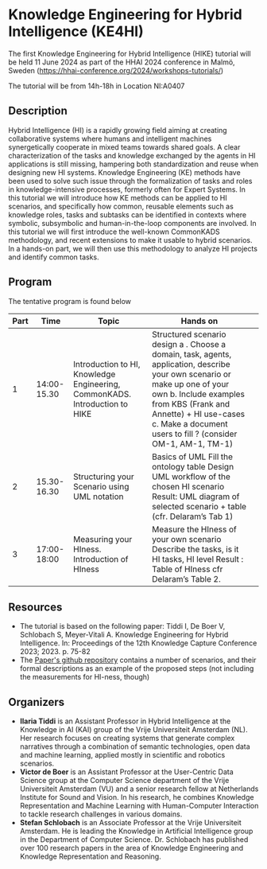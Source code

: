 # Knowledge Engineering for Hybrid Intelligence (KE4HI)


The first Knowledge Engineering for Hybrid Intelligence (HIKE) tutorial will be held 11 June 2024 as part of the HHAI 2024 conference in Malmö, Sweden
(https://hhai-conference.org/2024/workshops-tutorials/)

The tutorial will be from 14h-18h in Location NI:A0407

## Description
Hybrid Intelligence (HI) is a rapidly growing field aiming at creating collaborative systems where humans and intelligent machines synergetically cooperate in mixed teams
towards shared goals. A clear characterization of the tasks and knowledge exchanged by
the agents in HI applications is still missing, hampering both standardization and reuse
when designing new HI systems.
Knowledge Engineering (KE) methods have been used to solve such issue through
the formalization of tasks and roles in knowledge-intensive processes, formerly often
for Expert Systems. In this tutorial we will introduce how KE methods can be applied
to HI scenarios, and specifically how common, reusable elements such as knowledge
roles, tasks and subtasks can be identified in contexts where symbolic, subsymbolic and
human-in-the-loop components are involved.
In this tutorial we will first introduce the well-known CommonKADS methodology,
and recent extensions to make it usable to hybrid scenarios. In a hands-on part, we will
then use this methodology to analyze HI projects and identify common tasks.

## Program

The tentative program is found below

| Part | Time        | Topic                                                                        | Hands on                                                                                                                                                                                                                                                        |   |
|------|-------------|------------------------------------------------------------------------------|-----------------------------------------------------------------------------------------------------------------------------------------------------------------------------------------------------------------------------------------------------------------|---|
| 1    | 14:00-15.30 | Introduction to HI, Knowledge Engineering, CommonKADS. Introduction to HIKE  | Structured scenario design a . Choose a domain, task, agents, application, describe your own scenario or make up one of your own b. Include examples from KBS (Frank and Annette) + HI use-cases c. Make a document users to fill ? (consider OM-1, AM-1, TM-1) |   |
| 2    | 15.30-16.30 | Structuring your Scenario using UML notation                                 | Basics of UML Fill the ontology table  Design UML workflow of the chosen HI scenario Result: UML diagram of selected scenario + table (cfr. Delaram’s Tab 1)                                                                                                    |   |
| 3    | 17:00-18:00 | Measuring your HIness. Introduction of HIness                                | Measure the HIness of your own scenario Describe the tasks, is it HI tasks, HI level Result : Table of HIness cfr Delaram’s Table 2.                                                                                                                            |   |

## Resources
- The tutorial is based on the following paper:  Tiddi I, De Boer V, Schlobach S, Meyer-Vitali A. Knowledge Engineering for Hybrid Intelligence. In:
Proceedings of the 12th Knowledge Capture Conference 2023; 2023. p. 75-82
- The [Paper's github repository](https://github.com/kmitd/HI-CommonKADS) contains a number of scenarios, and their formal descriptions as an example of the proposed steps (not including the measurements for HI-ness, though)

## Organizers

- **Ilaria Tiddi** is an Assistant Professor in Hybrid Intelligence at the Knowledge in AI (KAI) group of the Vrije Universiteit Amsterdam (NL). Her research focuses on creating systems that generate complex narratives through a combination of semantic technologies, open data and machine learning, applied mostly in scientific and robotics scenarios.
- **Victor de Boer** is an Assistant Professor at the User-Centric Data Science group at the Computer Science department of the Vrije Universiteit Amsterdam (VU) and a senior research fellow at Netherlands Institute for Sound and Vision. In his research, he combines Knowledge Representation and Machine Learning with Human-Computer Interaction to tackle research challenges in various domains.
- **Stefan Schlobach** is an Associate Professor at the Vrije Universiteit Amsterdam. He is leading the Knowledge in Artificial Intelligence group in the Department of Computer Science. Dr. Schlobach has published over 100 research papers in the area of Knowledge Engineering and Knowledge Representation and Reasoning. 
